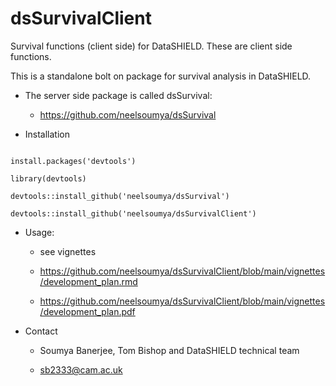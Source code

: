 # dsSurvivalClient

Survival functions (client side) for DataSHIELD. These are client side functions.

This is a standalone bolt on package for survival analysis in DataSHIELD.

* The server side package is called dsSurvival:

    * https://github.com/neelsoumya/dsSurvival

* Installation

```

install.packages('devtools')

library(devtools)

devtools::install_github('neelsoumya/dsSurvival')

devtools::install_github('neelsoumya/dsSurvivalClient')

```

* Usage:

    * see vignettes   

    * https://github.com/neelsoumya/dsSurvivalClient/blob/main/vignettes/development_plan.rmd

    * https://github.com/neelsoumya/dsSurvivalClient/blob/main/vignettes/development_plan.pdf


* Contact

    * Soumya Banerjee, Tom Bishop and DataSHIELD technical team

    * sb2333@cam.ac.uk
    
